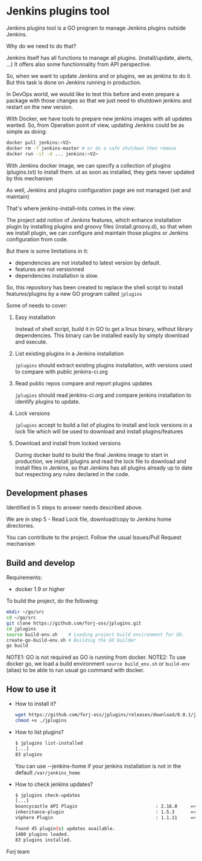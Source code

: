 # Jenkins plugins tool

Jenkins plugins tool is a GO program to manage Jenkins plugins outside Jenkins.

Why do we need to do that?

Jenkins itself has all functions to manage all plugins. (install/update, alerts, ...) 
It offers also some functionnality from API perspective.

So, when we want to update Jenkins and or plugins, we as jenkins to do it.
But this task is done on Jenkins running in production.

In DevOps world, we would like to test this before and even prepare a package with those 
changes so that we just need to shutdown jenkins and restart on the new version.

With Docker, we have tools to prepare new jenkins images with all updates wanted.
So, from Operation point of view, updating Jenkins could be as simple as doing:

```bash
docker pull jenkins:<V2>
docker rm -f jenkins-master # or do a safe shutdown then remove
docker run -it -d ... jenkins:<V2>
```

With Jenkins docker image, we can specify a collection of plugins (plugins.txt)
to install them. ut as soon as installed, they gets never updated by this mechanism

As well, Jenkins and plugins configuration page are not managed (set and maintain)

That's where jenkins-install-inits comes in the view:

The project add notion of Jenkins features, which enhance installation plugin by
installing plugins and groovy files (install.groovy.d), so that when we install
plugin, we can configure and maintain those plugins or Jenkins configuration from 
code.

But there is some limitations in it:

- dependencies are not installed to latest version by default. 
- features are not versionned
- dependencies installation is slow.

So, this repository has been created to replace the shell script to install features/plugins
by a new GO program called `jplugins`

Some of needs to cover:

1. Easy installation

    Instead of shell script, build it in GO to get a linux binary, without library dependencies.
    This binary can be installed easily by simply download and execute.

2. List existing plugins in a Jenkins installation

    `jplugins` should extract existing plugins installation, with versions used to compare with public jenkins-ci.org

3. Read public repos compare and report plugins updates

    `jplugins` should read jenkins-ci.org and compare jenkins installation to identify plugins to update.

4. Lock versions

    `jplugins` accept to build a list of plugins to install and lock versions in a lock file which will be used
    to download and install plugins/features

5. Download and install from locked versions

    During docker build to build the final Jenkins image to start in production, we install jplugins and read the 
    lock file to download and install files in Jenkins, so that Jenkins has all plugins already up to date but 
    respecting any rules declared in the code.

## Development phases

Identified in 5 steps to answer needs described above.

We are in step 5 - Read Lock file, download/copy to Jenkins home directories.

You can contribute to the project. Follow the usual Issues/Pull Request mechanism

## Build and develop

Requirements:

- docker 1.9 or higher

To build the project, do the following:

```bash
mkdir ~/go/src
cd ~/go/src
git clone https://github.com/forj-oss/jplugins.git
cd jplugins
source build-env.sh    # Loading project build environment for GO.
create-go-build-env.sh # Building the GO builder
go build
```

NOTE1: GO is not required as GO is running from docker.
NOTE2: To use docker go, we load a build environment `source build_env.sh` or `build-env` (alias) to be able to run usual go command with docker.

## How to use it

- How to install it?

    ```bash
    wget https://github.com/forj-oss/jplugins/releases/download/0.0.1/jplugins
    chmod +x ./jplugins
    ```

- How to list plugins?

    ```bash
    $ jplugins list-installed
    [...]
    83 plugins
    ```

    You can use --jenkins-home if your jenkins installation is not in the default `/var/jenkins_home`

- How to check jenkins updates?

    ```bash
    $ jplugins check-updates
    [...]
    bouncycastle API Plugin                             : 2.16.0     => 2.16.3
    inheritance-plugin                                  : 1.5.3      => 2.0.0
    vSphere Plugin                                      : 1.1.11     => 2.17

    Found 45 plugin(s) updates available.
    1480 plugins loaded.
    83 plugins installed.
    ```

Forj team